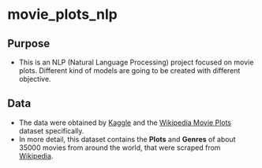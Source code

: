 # movie_plots_nlp
## Purpose 
* This is an NLP (Natural Language Processing) project focused on movie plots. Different kind of models are going to be created with different objective.

## Data
* The data were obtained by [Kaggle](https://www.kaggle.com/) and the [Wikipedia Movie Plots](https://www.kaggle.com/datasets/jrobischon/wikipedia-movie-plots) dataset specifically.
* In more detail, this dataset contains the **Plots** and **Genres** of about 35000 movies from around the world, that were scraped from [Wikipedia](https://www.wikipedia.org/).

